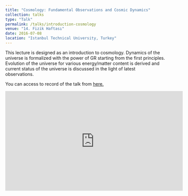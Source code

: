 ```yaml
---
title: "Cosmology: Fundamental Observations and Cosmic Dynamics"
collection: talks
type: "Talk"
permalink: /talks/introduction-cosmology
venue: "14. Fizik Haftası"
date: 2016-07-08
location: "Istanbul Technical University, Turkey"
---
```


This lecture is designed as an introduction to cosmology. Dynamics of the universe is formalized with the power of GR starting from the first principles. Evolution of the universe for various energy/matter content is derived and current status of the universe is discussed in the light of latest observations.

You can access to record of the talk from [here.](https://www.youtube.com/watch?v=jf2ufe3by9U&list=PL23uNIuuSqCIDCQCOXHiNVPXMQ9auzxqI&index=2)

<iframe width="560" height="315" src="https://www.youtube.com/embed/jf2ufe3by9U" title="YouTube video player" frameborder="0" allow="accelerometer; autoplay; clipboard-write; encrypted-media; gyroscope; picture-in-picture" allowfullscreen></iframe>